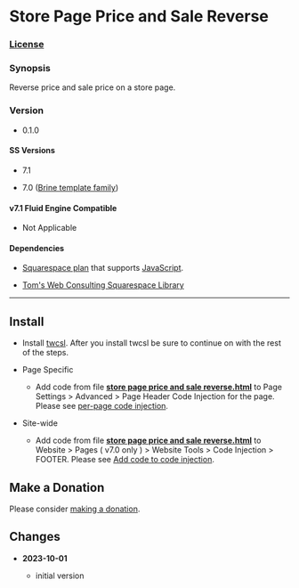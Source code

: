 # Store Page Price and Sale Reverse

### [License][1]

### Synopsis

Reverse price and sale price on a store page.

### Version

  * 0.1.0

#### SS Versions

  * 7.1
  
  * 7.0 ([Brine template family][2])

#### v7.1 Fluid Engine Compatible

  * Not Applicable

#### Dependencies

  * [Squarespace plan][3] that supports [JavaScript][4].
  
  * [Tom's Web Consulting Squarespace Library][5]

---

## Install

* Install [twcsl][6]. After you install twcsl be sure to continue on with the
  rest of the steps.
  
* Page Specific

  * Add code from file **[store page price and sale reverse.html][7]** to
    Page Settings > Advanced > Page Header Code Injection for the page. Please
    see [per-page code injection][8].
    
* Site-wide

  * Add code from file **[store page price and sale reverse.html][7]** to
    Website > Pages ( v7.0 only ) > Website Tools > Code Injection > FOOTER.
    Please see [Add code to code injection][9].

## Make a Donation

Please consider [making a donation][10].

## Changes

<!-- * **2021-09-02**

  * add icon color choices
  * update to latest official svg
  * automatically detect social link
  * changed name from replace generic svg social link icon with discord to
    header social icon discord generic icon to discord change
  * bumped version to 0.2d0
  -->
* **2023-10-01**

  * initial version

[1]: https://github.com/tomsWebConsulting/twcsl/blob/main/LICENSE.txt#L1
[2]: https://support.squarespace.com/hc/en-us/articles/212512738-Brine-template-family
[3]: https://www.squarespace.com/pricing
[4]: https://en.wikipedia.org/wiki/JavaScript
[5]: https://github.com/tomsWebConsulting/twcsl
[6]: https://github.com/tomsWebConsulting/twcsl#install-options
[7]: store%20page%20price%20and%20sale%20reverse.html#L1
[8]: https://support.squarespace.com/hc/en-us/articles/205815908-Using-code-injection#toc-per-page-code-injection
[9]: https://support.squarespace.com/hc/en-us/articles/205815908-Using-code-injection#toc-add-code-to-code-injection
[10]: https://github.com/tomsWebConsulting/twcsl#make-a-donation
